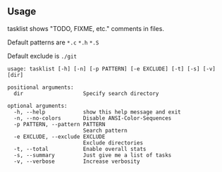 ## Usage

tasklist shows "TODO, FIXME, etc." comments in files.

Default patterns are `*.c` `*.h` `*.S`

Default exclude is `./git`

```
usage: tasklist [-h] [-n] [-p PATTERN] [-e EXCLUDE] [-t] [-s] [-v] [dir]

positional arguments:
  dir                   Specify search directory

optional arguments:
  -h, --help            show this help message and exit
  -n, --no-colors       Disable ANSI-Color-Sequences
  -p PATTERN, --pattern PATTERN
                        Search pattern
  -e EXCLUDE, --exclude EXCLUDE
                        Exclude directories
  -t, --total           Enable overall stats
  -s, --summary         Just give me a list of tasks
  -v, --verbose         Increase verbosity
```
